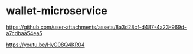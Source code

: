# wallet-microservice

https://github.com/user-attachments/assets/8a3d28cf-d487-4a23-969d-a7cdbaa54ea5

https://youtu.be/HyG08Q4KR04

